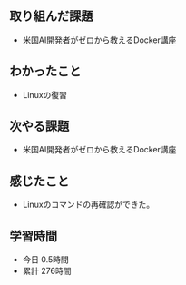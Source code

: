 ## 取り組んだ課題
- 米国AI開発者がゼロから教えるDocker講座
## わかったこと
- Linuxの復習
## 次やる課題
- 米国AI開発者がゼロから教えるDocker講座
## 感じたこと
- Linuxのコマンドの再確認ができた。
## 学習時間
- 今日 0.5時間
- 累計 276時間
